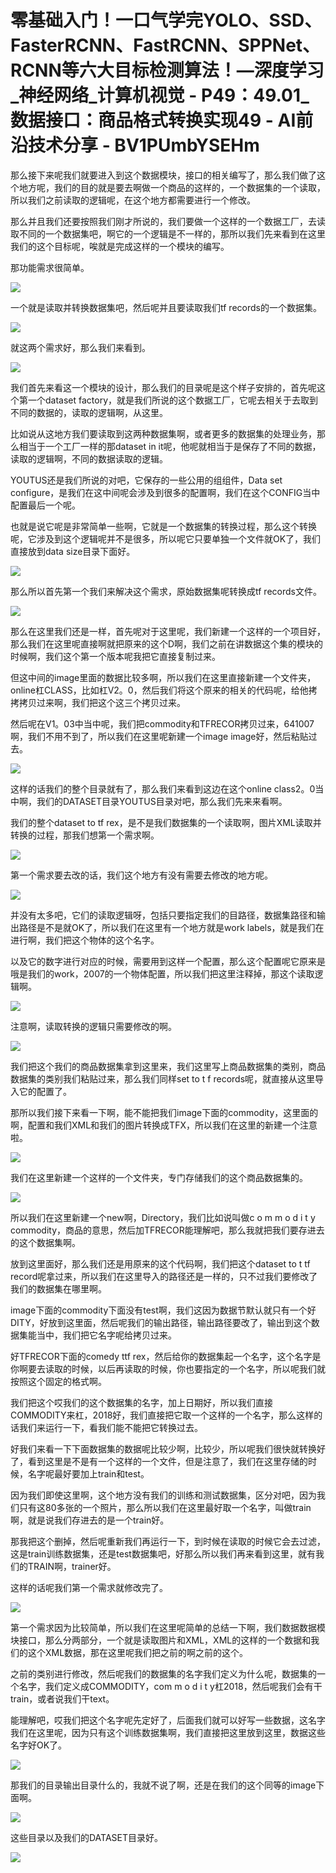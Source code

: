 # 零基础入门！一口气学完YOLO、SSD、FasterRCNN、FastRCNN、SPPNet、RCNN等六大目标检测算法！—深度学习_神经网络_计算机视觉 - P49：49.01_数据接口：商品格式转换实现49 - AI前沿技术分享 - BV1PUmbYSEHm

那么接下来呢我们就要进入到这个数据模块，接口的相关编写了，那么我们做了这个地方呢，我们的目的就是要去啊做一个商品的这样的，一个数据集的一个读取，所以我们之前读取的逻辑呢，在这个地方都需要进行一个修改。

那么并且我们还要按照我们刚才所说的，我们要做一个这样的一个数据工厂，去读取不同的一个数据集吧，啊它的一个逻辑是不一样的，那所以我们先来看到在这里我们的这个目标呢，唉就是完成这样的一个模块的编写。

那功能需求很简单。

![](img/b3611281b6714e3bc7c1dc3be51f9408_1.png)

一个就是读取并转换数据集吧，然后呢并且要读取我们tf records的一个数据集。

![](img/b3611281b6714e3bc7c1dc3be51f9408_3.png)

就这两个需求好，那么我们来看到。

![](img/b3611281b6714e3bc7c1dc3be51f9408_5.png)

我们首先来看这一个模块的设计，那么我们的目录呢是这个样子安排的，首先呢这个第一个dataset factory，就是我们所说的这个数据工厂，它呢去相关于去取到不同的数据的，读取的逻辑啊，从这里。

比如说从这地方我们要读取到这两种数据集啊，或者更多的数据集的处理业务，那么相当于一个工厂一样的那dataset in it呢，他呢就相当于是保存了不同的数据，读取的逻辑啊，不同的数据读取的逻辑。

YOUTUS还是我们所说的对吧，它保存的一些公用的组组件，Data set configure，是我们在这中间呢会涉及到很多的配置啊，我们在这个CONFIG当中配置最后一个呢。

也就是说它呢是非常简单一些啊，它就是一个数据集的转换过程，那么这个转换呢，它涉及到这个逻辑呢并不是很多，所以呢它只要单独一个文件就OK了，我们直接放到data size目录下面好。



![](img/b3611281b6714e3bc7c1dc3be51f9408_7.png)

那么所以首先第一个我们来解决这个需求，原始数据集呢转换成tf records文件。

![](img/b3611281b6714e3bc7c1dc3be51f9408_9.png)

那么在这里我们还是一样，首先呢对于这里呢，我们新建一个这样的一个项目好，那么我们在这里呢直接啊就把原来的这个D啊，我们之前在讲数据这个集的模块的时候啊，我们这个第一个版本呢我把它直接复制过来。

但这中间的image里面的数据比较多啊，所以我们在这里直接新建一个文件夹，online杠CLASS，比如杠V2。0，然后我们将这个原来的相关的代码呢，给他拷拷拷贝过来啊，我们把这个这三个拷贝过来。

然后呢在V1。03中当中呢，我们把commodity和TFRECOR拷贝过来，641007啊，我们不用不到了，所以我们在这里呢新建一个image image好，然后粘贴过去。



![](img/b3611281b6714e3bc7c1dc3be51f9408_11.png)

这样的话我们的整个目录就有了，那么我们来看到这边在这个online class2。0当中啊，我们的DATASET目录YOUTUS目录对吧，那么我们先来来看啊。

我们的整个dataset to tf rex，是不是我们数据集的一个读取啊，图片XML读取并转换的过程，那我们想第一个需求啊。



![](img/b3611281b6714e3bc7c1dc3be51f9408_13.png)

第一个需求要去改的话，我们这个地方有没有需要去修改的地方呢。

![](img/b3611281b6714e3bc7c1dc3be51f9408_15.png)

并没有太多吧，它们的读取逻辑呀，包括只要指定我们的目路径，数据集路径和输出路径是不是就OK了，所以我们在这里有一个地方就是work labels，就是我们在进行啊，我们把这个物体的这个名字。

以及它的数字进行对应的时候，需要用到这样一个配置，那么这个配置呢它原来是哦是我们的work，2007的一个物体配置，所以我们把这里注释掉，那这个读取逻辑啊。



![](img/b3611281b6714e3bc7c1dc3be51f9408_17.png)

注意啊，读取转换的逻辑只需要修改的啊。

![](img/b3611281b6714e3bc7c1dc3be51f9408_19.png)

我们把这个我们的商品数据集拿到这里来，我们这里写上商品数据集的类别，商品数据集的类别我们粘贴过来，那么我们同样set to t f records呢，就直接从这里导入它的配置了。

那所以我们接下来看一下啊，能不能把我们image下面的commodity，这里面的啊，配置和我们XML和我们的图片转换成TFX，所以我们在这里的新建一个注意啦。



![](img/b3611281b6714e3bc7c1dc3be51f9408_21.png)

我们在这里新建一个这样的一个文件夹，专门存储我们的这个商品数据集的。

![](img/b3611281b6714e3bc7c1dc3be51f9408_23.png)

所以我们在这里新建一个new啊，Directory，我们比如说叫做c o m m o d i t y commodity，商品的意思，然后加TFRECOR能理解吧，那么我就把我们要存进去的这个数据集啊。

放到这里面好，那么我们还是用原来的这个代码啊，我们把这个dataset to t tf record呢拿过来，所以我们在这里导入的路径还是一样的，只不过我们要修改了我们的数据集在哪里啊。

image下面的commodity下面没有test啊，我们这因为数据节默认就只有一个好DITY，好放到这里面，然后呢我们的输出路径，输出路径要改了，输出到这个数据集能当中，我们把它名字呢给拷贝过来。

好TFRECOR下面的comedy ttf rex，然后给你的数据集起一个名字，这个名字是你啊要去读取的时候，以后再读取的时候，你也要指定的一个名字，所以呢我们就按照这个固定的格式啊。

我们把这个哎我们的这个数据集的名字，加上日期好，所以我们直接COMMODITY来杠，2018好，我们直接把它取一个这样的一个名字，那么这样的话我们来运行一下，看我们能不能把它转换过去。

好我们来看一下下面数据集的数据呢比较少啊，比较少，所以呢我们很快就转换好了，看到这里是不是有一个这样的一个文件，但是注意了，我们在这里存储的时候，名字呢最好要加上train和test。

因为我们即使这里啊，这个地方没有我们的训练和测试数据集，区分对吧，因为我们只有这80多张的一个照片，那么所以我们在这里最好取一个名字，叫做train啊，就是说我们存进去的是一个train好。

那我把这个删掉，然后呢重新我们再运行一下，到时候在读取的时候它会去过滤，这是train训练数据集，还是test数据集吧，好那么所以我们再来看到这里，就有我们的TRAIN啊，trainer好。

这样的话呢我们第一个需求就修改完了。

![](img/b3611281b6714e3bc7c1dc3be51f9408_25.png)

第一个需求因为比较简单，所以我们在这里呢简单的总结一下啊，我们数据数据模块接口，那么分两部分，一个就是读取图片和XML，XML的这样的一个数据和我们的这个XML数据，那在这里呢我们把之前的啊之前的这个。

之前的类别进行修改，然后呢我们的数据集的名字我们定义为什么呢，数据集的一个名字，我们定义成COMMODITY，com m o d i t y杠2018，然后呢我们会有干train，或者说我们干text。

能理解吧，哎我们把这个名字呢先定好了，后面我们就可以好写一些数据，这名字我们在这里呢，因为只有这个训练数据集啊，我们直接把这里放到这里，数据这些名字好OK了。



![](img/b3611281b6714e3bc7c1dc3be51f9408_27.png)

那我们的目录输出目录什么的，我就不说了啊，还是在我们的这个同等的image下面啊。

![](img/b3611281b6714e3bc7c1dc3be51f9408_29.png)

这些目录以及我们的DATASET目录好。

![](img/b3611281b6714e3bc7c1dc3be51f9408_31.png)